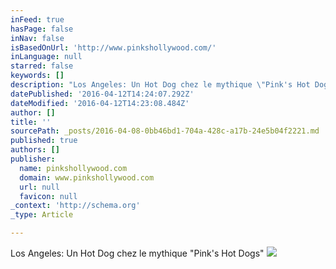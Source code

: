 ```yaml
---
inFeed: true
hasPage: false
inNav: false
isBasedOnUrl: 'http://www.pinkshollywood.com/'
inLanguage: null
starred: false
keywords: []
description: "Los Angeles: Un Hot Dog chez le mythique \"Pink's Hot Dogs\""
datePublished: '2016-04-12T14:24:07.292Z'
dateModified: '2016-04-12T14:23:08.484Z'
author: []
title: ''
sourcePath: _posts/2016-04-08-0bb46bd1-704a-428c-a17b-24e5b04f2221.md
published: true
authors: []
publisher:
  name: pinkshollywood.com
  domain: www.pinkshollywood.com
  url: null
  favicon: null
_context: 'http://schema.org'
_type: Article

---
```

Los Angeles: Un Hot Dog chez le mythique "Pink's Hot Dogs"
![](https://s3-us-west-2.amazonaws.com/the-grid-img/p/4a09d74c5f7524d2448f69ed9149c7549a4a298d.jpg)